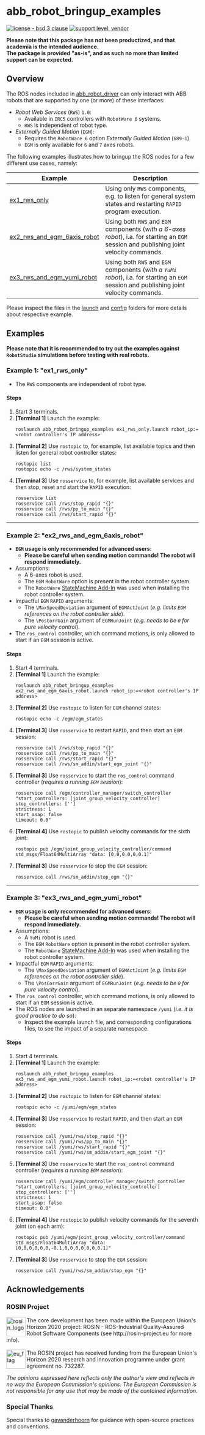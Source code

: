 # abb_robot_bringup_examples

[![license - bsd 3 clause](https://img.shields.io/:license-BSD%203--Clause-blue.svg)](https://opensource.org/licenses/BSD-3-Clause)
[![support level: vendor](https://img.shields.io/badge/support%20level-vendor-brightgreen.svg)](http://rosindustrial.org/news/2016/10/7/better-supporting-a-growing-ros-industrial-software-platform)

**Please note that this package has not been productized, and that academia is the intended audience.**\
**The package is provided "as-is", and as such no more than limited support can be expected.**

## Overview

The ROS nodes included in [abb_robot_driver](https://github.com/ros-industrial/abb_robot_driver) can only interact with ABB robots that are supported by one (or more) of these interfaces:

- *Robot Web Services* (`RWS`) `1.0`:
  - Available in `IRC5` controllers with `RobotWare 6` systems.
  - `RWS` is independent of robot type.
- *Externally Guided Motion* (`EGM`):
  - Requires the `RobotWare 6` option *Externally Guided Motion* (`689-1`).
  - `EGM` is only available for `6` and `7` axes robots.

The following examples illustrates how to bringup the ROS nodes for a few different use cases, namely:

| Example | Description |
| --- | --- |
| [ex1_rws_only](#example-1-ex1_rws_only) | Using only `RWS` components, e.g. to listen for general system states and restarting `RAPID` program execution. |
| [ex2_rws_and_egm_6axis_robot](#example-2-ex2_rws_and_egm_6axis_robot) | Using both `RWS` and `EGM` components (*with a 6-axes robot*), i.a. for starting an `EGM` session and publishing joint velocity commands. |
| [ex3_rws_and_egm_yumi_robot](#example-3-ex3_rws_and_egm_yumi_robot) | Using both `RWS` and `EGM` components (*with a `YuMi` robot*), i.a. for starting an `EGM` session and publishing joint velocity commands. |

Please inspect the files in the [launch](launch) and [config](config) folders for more details about respective example.

## Examples

**Please note that it is recommended to try out the examples against `RobotStudio` simulations before testing with real robots.**

### Example 1: "ex1_rws_only"

- The `RWS` components are independent of robot type.

#### Steps

1. Start 3 terminals.
2. **[Terminal 1]** Launch the example:
   ```
   roslaunch abb_robot_bringup_examples ex1_rws_only.launch robot_ip:=<robot controller's IP address>
   ```
3. **[Terminal 2]** Use `rostopic` to, for example, list available topics and then listen for general robot controller states:
   ```
   rostopic list
   rostopic echo -c /rws/system_states
   ```
4. **[Terminal 3]** Use `rosservice` to, for example, list available services and then stop, reset and start the `RAPID` execution:
   ```
   rosservice list
   rosservice call /rws/stop_rapid "{}"
   rosservice call /rws/pp_to_main "{}"
   rosservice call /rws/start_rapid "{}"
   ```

---

### Example 2: "ex2_rws_and_egm_6axis_robot"

- **`EGM` usage is only recommended for advanced users:**
  - **Please be careful when sending motion commands! The robot will respond immediately.**
- Assumptions:
  - A 6-axes robot is used.
  - The `EGM` `RobotWare` option is present in the robot controller system.
  - The `RobotWare` [StateMachine Add-In](https://robotapps.robotstudio.com/#/viewApp/c163de01-792e-4892-a290-37dbe050b6e1) was used when installing the robot controller system.
- Impactful `EGM` `RAPID` arguments:
  - The `\MaxSpeedDeviation` argument of `EGMActJoint` (*e.g. limits `EGM` references on the robot controller side*).
  - The `\PosCorrGain` argument of `EGMRunJoint` (*e.g. needs to be `0` for pure velocity control*).
- The `ros_control` controller, which command motions, is only allowed to start if an `EGM` session is active.

#### Steps

1. Start 4 terminals.
2. **[Terminal 1]** Launch the example:
   ```
   roslaunch abb_robot_bringup_examples ex2_rws_and_egm_6axis_robot.launch robot_ip:=<robot controller's IP address>
   ```
3. **[Terminal 2]** Use `rostopic` to listen for `EGM` channel states:
   ```
   rostopic echo -c /egm/egm_states
   ```
4. **[Terminal 3]** Use `rosservice` to restart `RAPID`, and then start an `EGM` session:
   ```
   rosservice call /rws/stop_rapid "{}"
   rosservice call /rws/pp_to_main "{}"
   rosservice call /rws/start_rapid "{}"
   rosservice call /rws/sm_addin/start_egm_joint "{}"
   ```
5. **[Terminal 3]** Use `rosservice` to start the `ros_control` command controller (*requires a running `EGM` session*):
   ```
   rosservice call /egm/controller_manager/switch_controller "start_controllers: [joint_group_velocity_controller]
   stop_controllers: ['']
   strictness: 1
   start_asap: false
   timeout: 0.0"
   ```
6. **[Terminal 4]** Use `rostopic` to publish velocity commands for the sixth joint:
   ```
   rostopic pub /egm/joint_group_velocity_controller/command std_msgs/Float64MultiArray "data: [0,0,0,0,0,0.1]"
   ```
7. **[Terminal 3]** Use `rosservice` to stop the `EGM` session:
   ```
   rosservice call /rws/sm_addin/stop_egm "{}"
   ```

---

### Example 3: "ex3_rws_and_egm_yumi_robot"

- **`EGM` usage is only recommended for advanced users:**
  - **Please be careful when sending motion commands! The robot will respond immediately.**
- Assumptions:
  - A `YuMi` robot is used.
  - The `EGM` `RobotWare` option is present in the robot controller system.
  - The `RobotWare` [StateMachine Add-In](https://robotapps.robotstudio.com/#/viewApp/c163de01-792e-4892-a290-37dbe050b6e1) was used when installing the robot controller system.
- Impactful `EGM` `RAPID` arguments:
  - The `\MaxSpeedDeviation` argument of `EGMActJoint` (*e.g. limits `EGM` references on the robot controller side*).
  - The `\PosCorrGain` argument of `EGMRunJoint` (*e.g. needs to be `0` for pure velocity control*).
- The `ros_control` controller, which command motions, is only allowed to start if an `EGM` session is active.
- The ROS nodes are launched in an separate namespace `/yumi` (*i.e. it is good practice to do so*):
  - Inspect the example launch file, and corresponding configurations files, to see the impact of a separate namespace.

#### Steps

1. Start 4 terminals.
2. **[Terminal 1]** Launch the example:
   ```
   roslaunch abb_robot_bringup_examples ex3_rws_and_egm_yumi_robot.launch robot_ip:=<robot controller's IP address>
   ```
3. **[Terminal 2]** Use `rostopic` to listen for `EGM` channel states:
   ```
   rostopic echo -c /yumi/egm/egm_states
   ```
4. **[Terminal 3]** Use `rosservice` to restart `RAPID`, and then start an `EGM` session:
   ```
   rosservice call /yumi/rws/stop_rapid "{}"
   rosservice call /yumi/rws/pp_to_main "{}"
   rosservice call /yumi/rws/start_rapid "{}"
   rosservice call /yumi/rws/sm_addin/start_egm_joint "{}"
   ```
5. **[Terminal 3]** Use `rosservice` to start the `ros_control` command controller (*requires a running `EGM` session*):
   ```
   rosservice call /yumi/egm/controller_manager/switch_controller "start_controllers: [joint_group_velocity_controller]
   stop_controllers: ['']
   strictness: 1
   start_asap: false
   timeout: 0.0"
   ```
6. **[Terminal 4]** Use `rostopic` to publish velocity commands for the seventh joint (on each arm):
   ```
   rostopic pub /yumi/egm/joint_group_velocity_controller/command std_msgs/Float64MultiArray "data: [0,0,0,0,0,0,-0.1,0,0,0,0,0,0,0.1]"
   ```
7. **[Terminal 3]** Use `rosservice` to stop the `EGM` session:
   ```
   rosservice call /yumi/rws/sm_addin/stop_egm "{}"
   ```

## Acknowledgements

### ROSIN Project

<p>
  <a href="http://rosin-project.eu">
    <img src="http://rosin-project.eu/wp-content/uploads/rosin_ack_logo_wide.png" alt="rosin_logo" height="50" align="left">
  </a>
  The core development has been made within the European Union's Horizon 2020 project: ROSIN - ROS-Industrial Quality-Assured Robot Software Components (see http://rosin-project.eu for more info).
  <br><br>
  <img src="http://rosin-project.eu/wp-content/uploads/rosin_eu_flag.jpg" alt="eu_flag" height="50" align="left">
  The ROSIN project has received funding from the European Union's Horizon 2020 research and innovation programme under grant agreement no. 732287.
</p>

*The opinions expressed here reflects only the author's view and reflects in no way the European Commission's opinions. The European Commission is not responsible for any use that may be made of the contained information.*

### Special Thanks

Special thanks to [gavanderhoorn](https://github.com/gavanderhoorn) for guidance with open-source practices and conventions.
